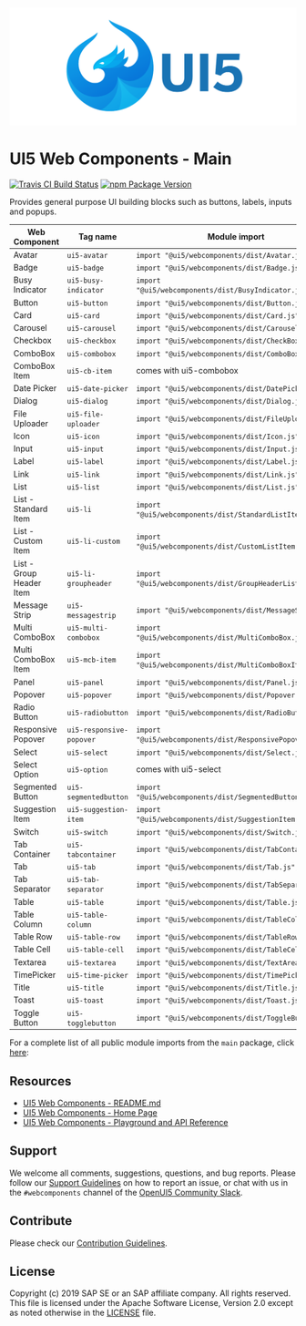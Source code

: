![UI5 icon](https://raw.githubusercontent.com/SAP/ui5-webcomponents/master/docs/images/UI5_logo_wide.png)

# UI5 Web Components - Main

[![Travis CI Build Status](https://travis-ci.org/SAP/ui5-webcomponents.svg?branch=master)](https://travis-ci.org/SAP/ui5-webcomponents)
[![npm Package Version](https://badge.fury.io/js/%40ui5%2Fwebcomponents.svg)](https://www.npmjs.com/package/@ui5/webcomponents)

Provides general purpose UI building blocks such as buttons, labels, inputs and popups.
 
|      Web Component       |       Tag name       |                       Module import                        |
| ------------------------ | -------------------- | ---------------------------------------------------------- |
| Avatar                   | `ui5-avatar`         | `import "@ui5/webcomponents/dist/Avatar.js";`              |
| Badge                    | `ui5-badge`          | `import "@ui5/webcomponents/dist/Badge.js";`               |
| Busy Indicator           | `ui5-busy-indicator`  | `import "@ui5/webcomponents/dist/BusyIndicator.js";`       |
| Button                   | `ui5-button`         | `import "@ui5/webcomponents/dist/Button.js";`              |
| Card                     | `ui5-card`           | `import "@ui5/webcomponents/dist/Card.js";`                |
| Carousel                 | `ui5-carousel`       | `import "@ui5/webcomponents/dist/Carousel.js";`            |
| Checkbox                 | `ui5-checkbox`       | `import "@ui5/webcomponents/dist/CheckBox.js";`            |
| ComboBox                 | `ui5-combobox`       | `import "@ui5/webcomponents/dist/ComboBox.js";`            |
| ComboBox Item            | `ui5-cb-item`        | comes with ui5-combobox                                    |
| Date Picker              | `ui5-date-picker`    | `import "@ui5/webcomponents/dist/DatePicker.js";`          |
| Dialog                   | `ui5-dialog`         | `import "@ui5/webcomponents/dist/Dialog.js";`              |
| File Uploader            | `ui5-file-uploader`  | `import "@ui5/webcomponents/dist/FileUploader.js";`        |
| Icon                     | `ui5-icon`           | `import "@ui5/webcomponents/dist/Icon.js";`                |
| Input                    | `ui5-input`          | `import "@ui5/webcomponents/dist/Input.js";`               |
| Label                    | `ui5-label`          | `import "@ui5/webcomponents/dist/Label.js";`               |
| Link                     | `ui5-link`           | `import "@ui5/webcomponents/dist/Link.js";`                |
| List                     | `ui5-list`           | `import "@ui5/webcomponents/dist/List.js";`                |
| List - Standard Item     | `ui5-li`             | `import "@ui5/webcomponents/dist/StandardListItem.js";`    |
| List - Custom Item       | `ui5-li-custom`      | `import "@ui5/webcomponents/dist/CustomListItem.js";`      |
| List - Group Header Item | `ui5-li-groupheader` | `import "@ui5/webcomponents/dist/GroupHeaderListItem.js";` |
| Message Strip            | `ui5-messagestrip`   | `import "@ui5/webcomponents/dist/MessageStrip.js";`        |
| Multi ComboBox           | `ui5-multi-combobox` | `import "@ui5/webcomponents/dist/MultiComboBox.js";`       |
| Multi ComboBox Item      | `ui5-mcb-item`       | `import "@ui5/webcomponents/dist/MultiComboBoxItem.js";`   |
| Panel                    | `ui5-panel`          | `import "@ui5/webcomponents/dist/Panel.js";`               |
| Popover                  | `ui5-popover`        | `import "@ui5/webcomponents/dist/Popover.js";`             |
| Radio Button             | `ui5-radiobutton`    | `import "@ui5/webcomponents/dist/RadioButton.js";`         |
| Responsive Popover       | `ui5-responsive-popover`| `import "@ui5/webcomponents/dist/ResponsivePopover.js";`|
| Select                   | `ui5-select`         | `import "@ui5/webcomponents/dist/Select.js";`              |
| Select Option            | `ui5-option`         | comes with ui5-select                                      |
| Segmented Button         | `ui5-segmentedbutton`|`import "@ui5/webcomponents/dist/SegmentedButton.js";`      |
| Suggestion Item          | `ui5-suggestion-item`|`import "@ui5/webcomponents/dist/SuggestionItem.js";`       |
| Switch                   | `ui5-switch`         | `import "@ui5/webcomponents/dist/Switch.js";`              |
| Tab Container            | `ui5-tabcontainer`   | `import "@ui5/webcomponents/dist/TabContainer.js";`        |
| Tab                      | `ui5-tab`            | `import "@ui5/webcomponents/dist/Tab.js";`                 |
| Tab Separator            | `ui5-tab-separator`  | `import "@ui5/webcomponents/dist/TabSeparator.js";`        |
| Table                    | `ui5-table`          | `import "@ui5/webcomponents/dist/Table.js";`               |
| Table Column             | `ui5-table-column`   | `import "@ui5/webcomponents/dist/TableColumn.js";`         |
| Table Row                | `ui5-table-row`      | `import "@ui5/webcomponents/dist/TableRow.js";`            |
| Table Cell               | `ui5-table-cell`     | `import "@ui5/webcomponents/dist/TableCell.js";`           |
| Textarea                 | `ui5-textarea`       | `import "@ui5/webcomponents/dist/TextArea.js";`            |
| TimePicker               | `ui5-time-picker`    | `import "@ui5/webcomponents/dist/TimePicker.js";`          |
| Title                    | `ui5-title`          | `import "@ui5/webcomponents/dist/Title.js";`               |
| Toast                    | `ui5-toast`          | `import "@ui5/webcomponents/dist/Toast.js";`               |
| Toggle Button            | `ui5-togglebutton`   | `import "@ui5/webcomponents/dist/ToggleButton.js";`        |

For a complete list of all public module imports from the `main` package, click [here](../../docs/Public%20Module%20Imports.md#main):

## Resources
- [UI5 Web Components - README.md](https://github.com/SAP/ui5-webcomponents/blob/master/README.md)
- [UI5 Web Components - Home Page](https://sap.github.io/ui5-webcomponents)
- [UI5 Web Components - Playground and API Reference](https://sap.github.io/ui5-webcomponents/playground/)

## Support
We welcome all comments, suggestions, questions, and bug reports. Please follow our [Support Guidelines](https://github.com/SAP/ui5-webcomponents/blob/master/SUPPORT.md#-content) on how to report an issue, or chat with us in the `#webcomponents` channel of the [OpenUI5 Community Slack](https://join-ui5-slack.herokuapp.com/).

## Contribute
Please check our [Contribution Guidelines](https://github.com/SAP/ui5-webcomponents/blob/master/CONTRIBUTING.md).

## License
Copyright (c) 2019 SAP SE or an SAP affiliate company. All rights reserved.
This file is licensed under the Apache Software License, Version 2.0 except as noted otherwise in the [LICENSE](https://github.com/SAP/ui5-webcomponents/blob/master/LICENSE.txt) file.
